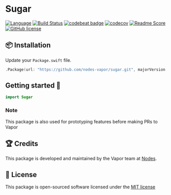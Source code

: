 # Sugar
[![Language](https://img.shields.io/badge/Swift-3.1-brightgreen.svg)](http://swift.org)
[![Build Status](https://travis-ci.org/nodes-vapor/sugar.svg?branch=master)](https://travis-ci.org/nodes-vapor/sugar)
[![codebeat badge](https://codebeat.co/badges/52c2f960-625c-4a63-ae63-52a24d747da1)](https://codebeat.co/projects/github-com-nodes-vapor-sugar)
[![codecov](https://codecov.io/gh/nodes-vapor/sugar/branch/master/graph/badge.svg)](https://codecov.io/gh/nodes-vapor/sugar)
[![Readme Score](http://readme-score-api.herokuapp.com/score.svg?url=https://github.com/nodes-vapor/sugar)](http://clayallsopp.github.io/readme-score?url=https://github.com/nodes-vapor/sugar)
[![GitHub license](https://img.shields.io/badge/license-MIT-blue.svg)](https://raw.githubusercontent.com/nodes-vapor/sugar/master/LICENSE)


## 📦 Installation

Update your `Package.swift` file.
```swift
.Package(url: "https://github.com/nodes-vapor/sugar.git", majorVersion: 1)
```


## Getting started 🚀

```swift
import Sugar
```


### Note

This package is also used for prototyping features before making PRs to Vapor


## 🏆 Credits

This package is developed and maintained by the Vapor team at [Nodes](https://www.nodesagency.com).


## 📄 License

This package is open-sourced software licensed under the [MIT license](http://opensource.org/licenses/MIT)
